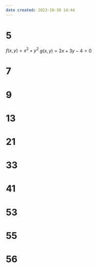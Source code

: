 ```yaml
---
date created: 2023-10-30 14:44
---
```


# 5

$f(x,y)=x^2+y^2$
$g(x,y)=2x+3y-4=0$



# 7

# 9

# 13

# 21

# 33

# 41

# 53

# 55

# 56
